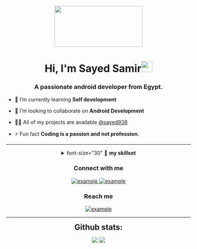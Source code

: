 <p align="center">
  <img style="width:15rem; height:7rem" src="https://user-images.githubusercontent.com/76561691/234141273-dae2e35a-2121-4b01-b3c8-3ce95f705311.png"/>
</p>

<h1 align="center">Hi, I'm Sayed Samir<img width="30px" src="https://raw.githubusercontent.com/iampavangandhi/iampavangandhi/master/gifs/Hi.gif"></h1>
<h3 font-size="20" align="center">A passionate android developer from Egypt.</h3>


- 🌱 I’m currently learning **Self development** 

- 👯 I’m looking to collaborate on **Android Development**

- 👨‍💻 All of my projects are available [@sayed938](https://github.com/sayed938/)

- ⚡ Fun fact **Coding is a passion and not profession.**


---

<details  align="center">
<summary> font-size="30" 🔬 <strong>my skillset</strong></summary>

<p align="center">
  <img style="width:25rem; height:auto" src="https://user-images.githubusercontent.com/76561691/234148313-3996d803-9b49-4391-b087-fe16b44244e3.gif"/>
</p>

<h3  align="center">Languages</h3>
<p align="center">

  <a href="https://www.java.com" target="_blank"> 
    <img src="https://img.shields.io/badge/Java-007396.svg?style=for-the-badge&logo=java&logoColor=white" 
      alt="java"/> 
  </a>
  <a href="https://www.kotlin.com](https://kotlinlang.org/" target="_blank"> 
    <img src="https://img.shields.io/badge/Kotlin-007396.svg?style=for-the-badge&logo=kotlin&logoColor=white" 
      alt="kotlin"/> 
  </a>
  <a href="https://www.w3schools.com/cpp/" target="_blank"> 
    <img src="https://img.shields.io/badge/c++-F7DF1E.svg?style=for-the-badge&logo=c++&logoColor=black"
      alt="c++"/> 
  </a>
  <a href="https://www.w3.org/html/" target="_blank"> 
    <img src="https://img.shields.io/badge/python-E34F26.svg?style=for-the-badge&logo=python&logoColor=white"
      alt="python"/> 
  </a>
</p>



<h3 align="center">Database</h3>
<p align="center">
  <a href="https://www.sqlite.org/" target="_blank"> 
    <img src="https://img.shields.io/badge/sqlite-003B57.svg?style=for-the-badge&logo=sqlite&logoColor=white"
      alt="sqlite"/> 
  </a>
  <a href="https://developer.android.com/training/data-storage/room" target="_blank"> 
    <img src="https://img.shields.io/badge/room-003B57.svg?style=for-the-badge&logo=room&logoColor=white"
      alt="Room"/> 
  </a> 
</p>

<h3 align="center">Cloud & Hosting:</h3>
<p align="center">
   <a href="https://www.techtarget.com/searchapparchitecture/definition/RESTful-API" target="_blank">
    <img src="https://img.shields.io/badge/apiservice-FFFFFF.svg?style=for-the-badge&logo=api&logoColor=blue" alt="Apiservice"/>
  </a>
  <a href="https://firebase.google.com/" target="_blank">
    <img src="https://img.shields.io/badge/firebase-FFCA28.svg?style=for-the-badge&logo=firebase&logoColor=black" alt="firebase"/>
  </a>
</p>

<h3 align="center">Version Control</h3>
<p align="center">
  <a href="https://git-scm.com/" target="_blank">
    <img src="https://img.shields.io/badge/git-F05032.svg?style=for-the-badge&logo=git&logoColor=white"
      alt="git"/>
  </a>
  <a href="https://github.com/ELanza-48" target="_blank">
    <img src="https://img.shields.io/badge/github-181717.svg?style=for-the-badge&logo=github&logoColor=white" alt="github" />
  </a>
</p>

<h3 align="center">Preferred IDEs  & Tools :</h3>
<p align="center"> 
  <a href="https://developer.android.com/studio" target="_blank">
    <img src="https://img.shields.io/badge/Android studio-FFFFFF.svg?style=for-the-badge&logo=androidstudio&logoColor=blue" alt="Android Studio"/> 
  </a>
  <a href="https://www.jetbrains.com/" target="_blank">
    <img src="https://img.shields.io/badge/jetbrains%20IDE-000000.svg?style=for-the-badge&logo=jetbrains&logoColor=white" alt="jetbrains" />
  </a>
  <a href="https://eclipse.org" target="_blank">
    <img src="https://img.shields.io/badge/eclipse-2C2255.svg?style=for-the-badge&logo=eclipse&logoColor=white" alt="eclipse IDE"/> 
  </a>
  
  <a href="https://postman.com" target="_blank"> 
    <img src="https://img.shields.io/badge/postman-FF6C37.svg?style=for-the-badge&logo=postman&logoColor=white" alt="postman"/>
  </a>
</p>

----
</details>
<h3 align="center">Connect with me</h3>

<div style="margin-top:10px" align="center">
  <div>
    <a  href="https://www.linkedin.com/in/sayed-samir-105617202/" target="_blank">
      <img src="https://img.shields.io/badge/Linked%20In-0A66C2.svg?style=for-the-badge&logo=linkedin&logoColor=white" alt="example"/>
    </a>
    <a href="https://www.facebook.com/profile.php?id=100004719166765" target="_blank">
      <img src="https://img.shields.io/badge/facebook-173CC4.svg?style=for-the-badge&logo=facebook&logoColor=white" alt="example"/>
    </a>
  </div>
</div>

<h3 align="center">Reach me</h3>

<p align="center">
  
  <a href="mailto:sayed.samir6060@gmail.com?subject=Feedback%20From%20Github&body=Hello," target="_blank">
    <img src="https://img.shields.io/badge/Gmail-0078D4.svg?style=for-the-badge&logo=gmail&logoColor=white" alt="example"/>
  </a>
</p>

----

<div align="center">
<h2 align="center" style="margin: 5px 10px;">Github stats:</h2> 

[![](https://github-readme-stats.vercel.app/api?username=sayed938&show_icons=true&theme=tokyonight&hide_border=true&locale=en)](https://github.com/sayed938)
[![](https://github-readme-streak-stats.herokuapp.com/?user=sayed938&theme=material-palenight)](https://github.com/sayed938)
</div>


